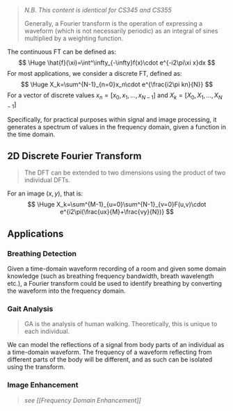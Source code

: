 >*N.B. This content is identical for CS345 and CS355*
>
> Generally, a Fourier transform is the operation of expressing a waveform (which is not necessarily periodic) as an integral of sines multiplied by a weighting function.

The continuous FT can be defined as:
$$
\Huge \hat{f}(\xi)=\int^\infty_{-\infty}f(x)\cdot e^{-i2\pi\xi x}dx
$$
For most applications, we consider a discrete FT, defined as:
$$
\Huge X_k=\sum^{N-1}_{n=0}x_n\cdot e^{\frac{i2\pi kn}{N}}
$$
For a vector of discrete values $x_n = [x_0,x_1,...,x_{N-1}]$ and $X_k = [X_0,X_1,...,X_{N-1}]$

Specifically, for practical purposes within signal and image processing, it generates a spectrum of values in the frequency domain, given a function in the time domain.

## 2D Discrete Fourier Transform
> The DFT can be extended to two dimensions using the product of two individual DFTs.

For an image $(x,y)$, that is:
$$
\Huge X_k=\sum^{M-1}_{u=0}\sum^{N-1}_{v=0}F(u,v)\cdot e^{i2\pi(\frac{ux}{M}+\frac{vy}{N})}
$$

## Applications
### Breathing Detection
Given a time-domain waveform recording of a room and given some domain knowledge (such as breathing frequency bandwidth, breath wavelength etc.), a Fourier transform could be used to identify breathing by converting the waveform into the frequency domain.
### Gait Analysis
> GA is the analysis of human walking. Theoretically, this is unique to each individual.

We can model the reflections of a signal from body parts of an individual as a time-domain waveform. The frequency of a waveform reflecting from different parts of the body will be different, and as such can be isolated using the transform.
### Image Enhancement
> *see [[Frequency Domain Enhancement]]*
